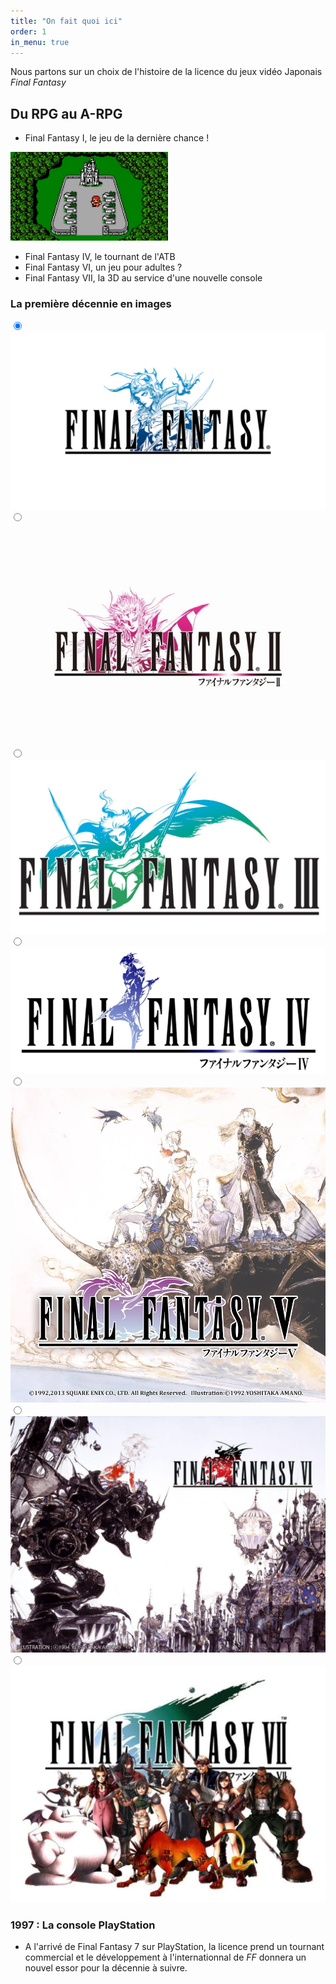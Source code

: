 ```yaml
---
title: "On fait quoi ici"
order: 1
in_menu: true
---
```

Nous partons sur un choix de l'histoire de la licence du jeux vidéo Japonais _Final Fantasy_ 

## Du RPG au A-RPG


- Final Fantasy I, le jeu de la dernière chance !

 <img src="images/FF1NES.jpg" width="50%" title="En avant pour une nouvelle épopée" alt="En avant pour une nouvelle épopée" data-title="font-size: 150%" > 
 
- Final Fantasy IV, le tournant de l'ATB
- Final Fantasy VI, un jeu pour adultes ?
- Final Fantasy VII, la 3D au service d'une nouvelle console 

### La première décennie en images 


<div class="slider-container">
  <div class="menu">
    <label for="slide-dot-1"></label>
    <label for="slide-dot-2"></label>
    <label for="slide-dot-3"></label>
    <label for="slide-dot-4"></label>
    <label for="slide-dot-5"></label>
    <label for="slide-dot-6"></label>
    <label for="slide-dot-7"></label>
  </div>
      
  <input class="slide-input" id="slide-dot-1" type="radio" name="slides" checked>
  <img class="slide-img" src="images/FF1Wall.jpeg">

  <input class="slide-input" id="slide-dot-2" type="radio" name="slides">
  <img class="slide-img" src="images/FF2Wall.jpg">
      
  <input class="slide-input" id="slide-dot-3" type="radio" name="slides">
  <img class="slide-img" src="images/FF3Wall.png">

  <input class="slide-input" id="slide-dot-4" type="radio" name="slides">
  <img class="slide-img" src="images/FF4Wall.jpg">

  <input class="slide-input" id="slide-dot-5" type="radio" name="slides">
  <img class="slide-img" src="images/FF5Wall.webp">

  <input class="slide-input" id="slide-dot-6" type="radio" name="slides">
  <img class="slide-img" src="images/FF6Wall.jpg">

  <input class="slide-input" id="slide-dot-7" type="radio" name="slides">
  <img class="slide-img" src="images/FF7Wall.webp">

</div> 

### 1997 : La console PlayStation

- A l'arrivé de Final Fantasy 7 sur PlayStation, la licence prend un tournant commercial et le développement à l'internationnal de _FF_ donnera un nouvel essor pour la décennie à suivre. 

<!--- <audio controls preload="auto" loop muted>
    <source src="https://www.youtube.com/watch?v=a2geXdXsiBU" type="audio/mpeg">
</audio> --->

<!--- <iframe width="560" height="315" src="https://www.youtube.com/embed/a2geXdXsiBU?si=3kSyrun3zjb39ibn" title="YouTube video player" frameborder="0" allow="accelerometer; autoplay; clipboard-write; encrypted-media; gyroscope; picture-in-picture; web-share" allowfullscreen></iframe> ---> 